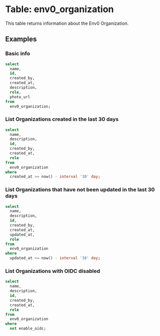# Table: env0_organization

This table returns information about the Env0 Organization.

## Examples

### Basic info

```sql
select
  name,
  id,
  created_by,
  created_at,
  description,
  role,
  photo_url
from
  env0_organization;
```


### List Organizations created in the last 30 days

```sql
select
  name,
  description,
  id,
  created_by,
  created_at,
  role
from
  env0_organization
where
  created_at >= now() - interval '30' day;
```

### List Organizations that have not been updated in the last 30 days

```sql
select
  name,
  description,
  id,
  created_by,
  created_at,
  updated_at,
  role
from
  env0_organization
where
  updated_at <= now() - interval '30' day;
```

### List Organizations with OIDC disabled

```sql
select
  name,
  description,
  id,
  created_by,
  created_at,
  role
from
  env0_organization
where
  not enable_oidc;
```
